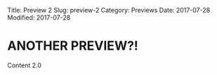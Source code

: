Title: Preview 2
Slug: preview-2
Category: Previews
Date: 2017-07-28
Modified: 2017-07-28

# ANOTHER PREVIEW?!

Content 2.0
